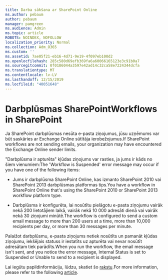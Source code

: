 ```yaml
---
title: Darba sākšana ar SharePoint Online
ms.author: pebaum
author: pebaum
manager: pamgreen
ms.audience: Admin
ms.topic: article
ROBOTS: NOINDEX, NOFOLLOW
localization_priority: Normal
ms.collection: Adm_O365
ms.custom: ''
ms.assetid: 7ae05f21-eb16-4d71-9e19-4f097eb100d2
ms.openlocfilehash: 285c580d69efb369fa6a60066165123e3c91b0a7
ms.sourcegitcommit: 0f0186044a3597e42ad14c32ca58e7224344dcfa
ms.translationtype: MT
ms.contentlocale: lv-LV
ms.lasthandoff: 12/15/2019
ms.locfileid: "40051648"
---
```

# <a name="workflows-in-sharepoint"></a><span data-ttu-id="271bc-102">Darbplūsmas SharePoint</span><span class="sxs-lookup"><span data-stu-id="271bc-102">Workflows in SharePoint</span></span>

<span data-ttu-id="271bc-103">Ja SharePoint darbplūsmas nesūta e-pasta ziņojumus, jūsu uzņēmums var būt saskāries ar Exchange Online sūtītāja ierobežojumus.</span><span class="sxs-lookup"><span data-stu-id="271bc-103">If SharePoint workflows are not sending emails, your organization may have encountered the Exchange Online sender limits.</span></span>

<span data-ttu-id="271bc-104">"Darbplūsma ir apturēta" kļūdas ziņojums var rasties, ja jums ir kāds no šiem vienumiem:</span><span class="sxs-lookup"><span data-stu-id="271bc-104">The 'Workflow is Suspended' error message may occur if you have one of the following items:</span></span>

- <span data-ttu-id="271bc-105">Jums ir darbplūsma SharePoint Online, kas izmanto SharePoint 2010 vai SharePoint 2013 darbplūsmas platformas tips.</span><span class="sxs-lookup"><span data-stu-id="271bc-105">You have a workflow in SharePoint Online that's using the SharePoint 2010 or SharePoint 2013 workflow platform type.</span></span>

- <span data-ttu-id="271bc-106">Darbplūsma ir konfigurēta, lai nosūtītu pielāgotu e-pasta ziņojumu vairāk nekā 200 lietotājiem laikā, vairāk nekā 10 000 adresāti dienā vai vairāk nekā 30 ziņojumi minūtē.</span><span class="sxs-lookup"><span data-stu-id="271bc-106">The workflow is configured to send a custom email message to more than 200 users at a time, more than 10,000 recipients per day, or more than 30 messages per minute.</span></span>

<span data-ttu-id="271bc-107">Palaižot darbplūsmu, e-pasta ziņojums netiek nosūtīts un pamanāt kļūdas ziņojumu, iekšējais statuss ir iestatīts uz apturēta vai nevar nosūtīt adresātam tiek parādīts.</span><span class="sxs-lookup"><span data-stu-id="271bc-107">When you run the workflow, the email message isn't sent, and you notice the error message, Internal Status is set to Suspended or Unable to send to a recipient is displayed.</span></span>

<span data-ttu-id="271bc-108">Lai iegūtu papildinformāciju, lūdzu, skatiet šo [rakstu](https://docs.microsoft.com/sharepoint/support/workflows/configured-workflow-fails-running).</span><span class="sxs-lookup"><span data-stu-id="271bc-108">For more information, please refer to the following [article](https://docs.microsoft.com/sharepoint/support/workflows/configured-workflow-fails-running).</span></span>

